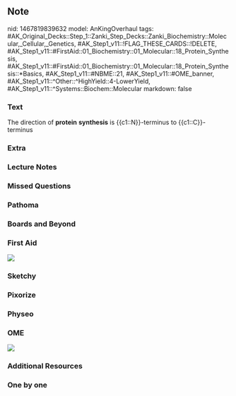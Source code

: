 ## Note
nid: 1467819839632
model: AnKingOverhaul
tags: #AK_Original_Decks::Step_1::Zanki_Step_Decks::Zanki_Biochemistry::Molecular,_Cellular,_Genetics, #AK_Step1_v11::!FLAG_THESE_CARDS::!DELETE, #AK_Step1_v11::#FirstAid::01_Biochemistry::01_Molecular::18_Protein_Synthesis, #AK_Step1_v11::#FirstAid::01_Biochemistry::01_Molecular::18_Protein_Synthesis::*Basics, #AK_Step1_v11::#NBME::21, #AK_Step1_v11::#OME_banner, #AK_Step1_v11::^Other::^HighYield::4-LowerYield, #AK_Step1_v11::^Systems::Biochem::Molecular
markdown: false

### Text
<div>
  The direction of <b>protein</b> <b>synthesis</b> is
  {{c1::N}}-terminus to {{c1::C}}-terminus
</div>

### Extra


### Lecture Notes


### Missed Questions


### Pathoma


### Boards and Beyond


### First Aid
<img src="tmpWG4VN_.png">

### Sketchy


### Pixorize


### Physeo


### OME
<div class="ome-widget">
  <a href="https://onlinemeded.org?ref=anki"><img src=
  "_OME_AnkiFlashcards_General_4.png"></a>
</div>

### Additional Resources


### One by one

